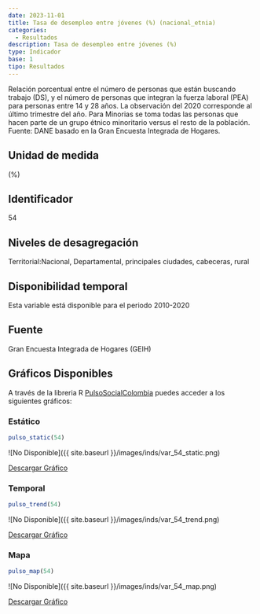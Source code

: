 ```yaml
---
date: 2023-11-01
title: Tasa de desempleo entre jóvenes (%) (nacional_etnia)
categories:
  - Resultados
description: Tasa de desempleo entre jóvenes (%)
type: Indicador
base: 1
tipo: Resultados
--- 
```


Relación porcentual entre el número de personas que están
buscando trabajo (DS), y el número de personas que integran la fuerza laboral (PEA) para personas entre 14 y 28 años. La observación del 2020 corresponde al último trimestre del año. Para Minorias se toma todas las personas que hacen parte de un grupo étnico minoritario versus el resto de la población.
Fuente: DANE basado en la Gran Encuesta Integrada de Hogares.

## Unidad de medida
(%)

## Identificador
54

## Niveles de desagregación
Territorial:Nacional, Departamental, principales ciudades, cabeceras, rural

## Disponibilidad temporal
Esta variable está disponible para el periodo 2010-2020

## Fuente
Gran Encuesta Integrada de Hogares (GEIH)

## Gráficos Disponibles

A través de la libreria R [PulsoSocialColombia](https://github.com/pulsosocialcolombia/PulsoSocialColombia) puedes acceder a los siguientes gráficos:

### Estático

``` R
pulso_static(54)
```

![No Disponible]({{ site.baseurl }}/images/inds/var_54_static.png)

<a href='{{ site.baseurl }}/images/inds/var_54_static.png'>Descargar Gráfico</a>

### Temporal

``` R
pulso_trend(54)
```

![No Disponible]({{ site.baseurl }}/images/inds/var_54_trend.png)

<a href='{{ site.baseurl }}/images/inds/var_54_trend.png'>Descargar Gráfico</a>

### Mapa

``` R
pulso_map(54)
```

![No Disponible]({{ site.baseurl }}/images/inds/var_54_map.png)

<a href='{{ site.baseurl }}/images/inds/var_54_map.png'>Descargar Gráfico</a>
